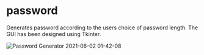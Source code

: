 # password
Generates password according to the users choice of password length. The GUI has been designed using Tkinter.

![Password Generator 2021-06-02 01-42-08](https://user-images.githubusercontent.com/55712612/120384731-291eaa00-c344-11eb-842b-255d19f6da92.gif)
